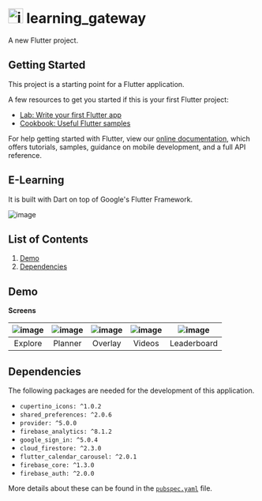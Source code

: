 # <img src="android/app/src/main/res/mipmap-xxhdpi/ic_launcher.png" alt="icon" width=30> learning_gateway

A new Flutter project.

## Getting Started

This project is a starting point for a Flutter application.

A few resources to get you started if this is your first Flutter project:

- [Lab: Write your first Flutter app](https://flutter.dev/docs/get-started/codelab)
- [Cookbook: Useful Flutter samples](https://flutter.dev/docs/cookbook)

For help getting started with Flutter, view our
[online documentation](https://flutter.dev/docs), which offers tutorials,
samples, guidance on mobile development, and a full API reference.


## E-Learning

It is built with Dart on top of Google's Flutter Framework.

![image](https://user-images.githubusercontent.com/84665079/125184552-57917e00-e23c-11eb-936d-268fb70ce582.png)


## List of Contents

1. [Demo](#demo)
2. [Dependencies](#dependencies)

## Demo

**Screens**

|![image](https://user-images.githubusercontent.com/84665079/125183882-6f1a3800-e237-11eb-81ac-a954caf5765b.png) | ![image](https://user-images.githubusercontent.com/84665079/125183902-91ac5100-e237-11eb-8b4e-5824df3c2c72.png) | ![image](https://user-images.githubusercontent.com/84665079/125183930-b4d70080-e237-11eb-9208-9a4b5317c40e.png) | ![image](https://user-images.githubusercontent.com/84665079/125183941-c7e9d080-e237-11eb-88fd-faa127b73b40.png) | ![image](https://user-images.githubusercontent.com/84665079/125183953-d801b000-e237-11eb-9e67-ec225bfed0d6.png) |
| :-------------: | :-------------:  | :-------------:  | :-------------:  | :-------------:  |
|     Explore     |    Planner    |    Overlay     |     Videos       |     Leaderboard     |


## Dependencies

The following packages are needed for the development of this application.

- `cupertino_icons: ^1.0.2`    
- `shared_preferences: ^2.0.6`
- `provider: ^5.0.0`
- `firebase_analytics: ^8.1.2`
- `google_sign_in: ^5.0.4`
- `cloud_firestore: ^2.3.0`
- `flutter_calendar_carousel: ^2.0.1`
- `firebase_core: ^1.3.0`
- `firebase_auth: ^2.0.0`

More details about these can be found in the [`pubspec.yaml`](https://github.com/Hash-Studios/e-learning-app/tree/master/pubspec.yaml) file.
  
  
